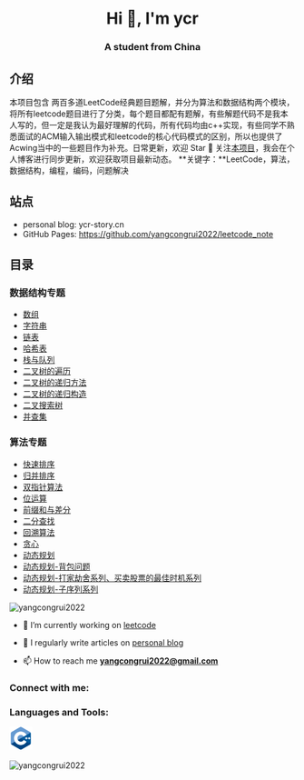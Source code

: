 <h1 align="center">Hi 👋, I'm ycr</h1>
<h3 align="center">A student from China</h3>

## 介绍

本项目包含 两百多道LeetCode经典题目题解，并分为算法和数据结构两个模块，将所有leetcode题目进行了分类，每个题目都配有题解，有些解题代码不是我本人写的，但一定是我认为最好理解的代码，所有代码均由c++实现，有些同学不熟悉面试的ACM输入输出模式和leetcode的核心代码模式的区别，所以也提供了Acwing当中的一些题目作为补充。日常更新，欢迎 Star 🌟 关注[本项目](https://github.com/yangcongrui2022/leetcode_note)，我会在个人博客进行同步更新，欢迎获取项目最新动态。
**关键字：**LeetCode，算法，数据结构，编程，编码，问题解决

## 站点

-   personal blog: ycr-story.cn
-   GitHub Pages: https://github.com/yangcongrui2022/leetcode_note

## 目录
### 数据结构专题
-   [数组](/data_structure/数组.md)
-   [字符串](/data_structure/字符串.md)
-   [链表](/data_structure/链表.md)
-   [哈希表](/data_structure/哈希表.md)
-   [栈与队列](/data_structure/栈与队列.md)
-   [二叉树的遍历](/data_structure/二叉树的遍历.md)
-   [二叉树的递归方法](/data_structure/二叉树的递归方法.md)
-   [二叉树的递归构造](/data_structure/二叉树的递归构造.md)
-   [二叉搜索树](/data_structure/二叉搜索树.md)
-   [并查集](/data_structure/并查集.md)

### 算法专题
-   [快速排序](/algorithm/快速排序.md)
-   [归并排序](/algorithm/归并排序.md)
-   [双指针算法](/algorithm/双指针算法.md)
-   [位运算](/algorithm/位运算.md)
-   [前缀和与差分](/algorithm/前缀和与差分.md)
-   [二分查找](/algorithm/二分查找.md)
-   [回溯算法](/algorithm/回溯算法.md)
-   [贪心](/algorithm/贪心.md)
-   [动态规划](/algorithm/动态规划.md)
-   [动态规划-背包问题](/algorithm/动态规划-背包问题.md)
-   [动态规划-打家劫舍系列、买卖股票的最佳时机系列](/algorithm/动态规划-打家劫舍系列、买卖股票的最佳时机系列.md)
-   [动态规划-子序列系列](/algorithm/动态规划-子序列系列.md)

<p align="left"> <img src="https://komarev.com/ghpvc/?username=yangcongrui2022&label=Profile%20views&color=0e75b6&style=flat" alt="yangcongrui2022" /> </p>

- 🔭 I’m currently working on [leetcode](https://github.com/yangcongrui2022/leetcode_note)

- 📝 I regularly write articles on [personal blog](ycr-story.cn)

- 📫 How to reach me **yangcongrui2022@gmail.com**

<h3 align="left">Connect with me:</h3>
<p align="left">
</p>

<h3 align="left">Languages and Tools:</h3>
<p align="left"> <a href="https://www.w3schools.com/cpp/" target="_blank" rel="noreferrer"> <img src="https://raw.githubusercontent.com/devicons/devicon/master/icons/cplusplus/cplusplus-original.svg" alt="cplusplus" width="40" height="40"/> </a> </p>

<p><img align="center" src="https://github-readme-streak-stats.herokuapp.com/?user=yangcongrui2022&" alt="yangcongrui2022" /></p>
